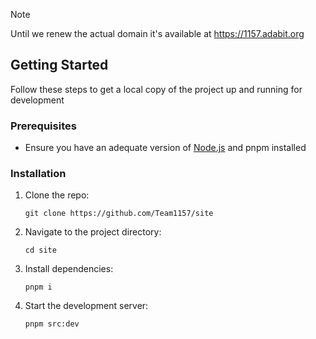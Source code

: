 > [!NOTE]  
> Until we renew the actual domain it's available at https://1157.adabit.org

## Getting Started
Follow these steps to get a local copy of the project up and running for development
### Prerequisites
- Ensure you have an adequate version of [Node.js](https://nodejs.org/) and pnpm installed
### Installation
1. Clone the repo:
   ```
   git clone https://github.com/Team1157/site

2. Navigate to the project directory:
   ```
   cd site

3. Install dependencies:
   ```
   pnpm i

4. Start the development server:
   ```
   pnpm src:dev
